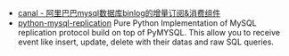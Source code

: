 * [canal - 阿里巴巴mysql数据库binlog的增量订阅&消费组件](https://github.com/alibaba/canal)
* [python-mysql-replication](https://github.com/noplay/python-mysql-replication) Pure Python Implementation of MySQL replication protocol build on top of PyMYSQL. This allow you to receive event like insert, update, delete with their datas and raw SQL queries.
